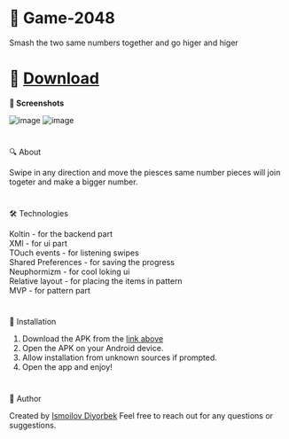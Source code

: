 # 🌟 Game-2048
Smash the two same numbers together and go higer and higer
#
# 📲 [Download](https://github.com/Theultimatecreator/Game-2048/releases/download/v1.0/app-debug.apk)



**📸 Screenshots**                                                                         

![image](https://github.com/user-attachments/assets/d094e3dd-3e7e-4198-b3d1-5f9bae170cd1)
![image](https://github.com/user-attachments/assets/bad6e2a3-4c74-44b7-b43f-5d5e0b31834c)

#

🔍 About               

Swipe in any direction and move the piesces same number pieces will join togeter and make a bigger number.

#

🛠️ Technologies   


Koltin - for the backend part                                                        
XMl - for ui part                                                             
TOuch events - for listening swipes                                          
Shared Preferences - for saving the progress                                          
Neuphormizm - for cool loking ui                                                                   
Relative layout - for placing the items in pattern                                          
MVP - for pattern part                                                                                                                                     

#

💾 Installation

1. Download the APK from the [link above](https://github.com/Theultimatecreator/Game-2048/releases/download/v1.0/app-debug.apk)
2. Open the APK on your Android device.                                                                  
3. Allow installation from unknown sources if prompted.                                          
4. Open the app and enjoy!                                                                          

#

👤 Author

Created by [Ismoilov Diyorbek](https://t.me/MrGladiator)
Feel free to reach out for any questions or suggestions.
